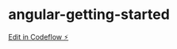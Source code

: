 # angular-getting-started

[Edit in Codeflow ⚡️](https://stackblitz.com/~/github.com/raffaelbrandao/angular-getting-started)